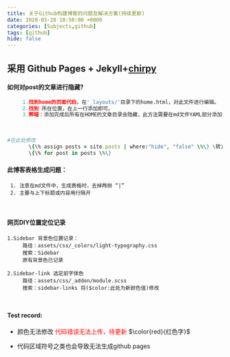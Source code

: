 ```yaml
---
title: 关于Github构建博客的问题及解决方案(持续更新)
date: 2020-05-28 10:50:00 +0800
categories: [Subjects,github]
tags: [github]
hide: false
---
```


##  采用 Github Pages + Jekyll+[chirpy](https://chirpy.cotes.info/posts/write-a-new-post/)


#### 如何对post的文章进行隐藏?

```Python
     1.找到home的页面代码，在'_layouts/'目录下的home.html，对此文件进行编辑。
     2.找到 所在位置，在上一行添加即可。
     3.弊端：添加完成后所有在HOME的文章目录会隐藏，此方法需要在md文件YAML部分添加或，来自定义显示或不显示。
```

<br>


```Ruby
#在此处修改
       \{\% assign posts = site.posts | where:"hide", "false" \%\} \转义
       \{\% for post in posts \%\}

```

#### 此博客表格生成问题：
     1. 注意在md文件中，生成表格时，去掉两侧 “|”
     2. 主要与上下标题或内容用行隔开

<br>

#### 网页DIY位置定位记录

```
1.Sidebar 背景色位置记录：
     路径：assets/css/_colors/light-typography.css
     搜索：Sidebar 
     原有背景色已记录

2.Sidebar-link 选定前字体色
     路径：assets/css/_addon/module.scss
     搜索：sidebar-links 将($color:此处为新颜色值)修改



```


#### Test record:
- 颜色无法修改
<font color=red> 代码错误无法上传，待更新  </font>
$\color{red}{红色字}$



- 代码区域符号之类也会导致无法生成github pages